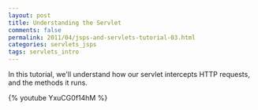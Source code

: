 ```yaml
---           
layout: post
title: Understanding the Servlet
comments: false
permalink: 2011/04/jsps-and-servlets-tutorial-03.html
categories: servlets_jsps
tags: servlets_intro
---
```


In this tutorial, we'll understand how our servlet intercepts HTTP requests, and the methods it runs.

{% youtube YxuCG0f14hM %}